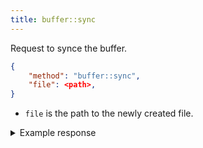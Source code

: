 ```yaml
---
title: buffer::sync
---
```


Request to synce the buffer.

```json
{
    "method": "buffer::sync",
    "file": <path>,
}
```

- `file` is the path to the newly created file.

<details>
<summary>Example response</summary>

```json
{
    "method": "buffer::sync",
    "file": <path>,
    "contents": <string>,
    "status": "success",
}
```

The client will overwrite the buffer view (if exists).
Otherwise, write to the local storage.

</details>
